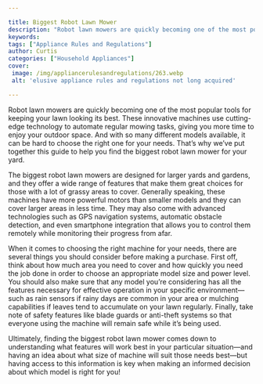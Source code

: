 ```yaml
---

title: Biggest Robot Lawn Mower
description: "Robot lawn mowers are quickly becoming one of the most popular tools for keeping your lawn looking its best. These innovative mach...learn about it in this post"
keywords: 
tags: ["Appliance Rules and Regulations"]
author: Curtis
categories: ["Household Appliances"]
cover: 
 image: /img/appliancerulesandregulations/263.webp
 alt: 'elusive appliance rules and regulations not long acquired'

---
```


Robot lawn mowers are quickly becoming one of the most popular tools for keeping your lawn looking its best. These innovative machines use cutting-edge technology to automate regular mowing tasks, giving you more time to enjoy your outdoor space. And with so many different models available, it can be hard to choose the right one for your needs. That’s why we’ve put together this guide to help you find the biggest robot lawn mower for your yard. 

The biggest robot lawn mowers are designed for larger yards and gardens, and they offer a wide range of features that make them great choices for those with a lot of grassy areas to cover. Generally speaking, these machines have more powerful motors than smaller models and they can cover larger areas in less time. They may also come with advanced technologies such as GPS navigation systems, automatic obstacle detection, and even smartphone integration that allows you to control them remotely while monitoring their progress from afar. 

When it comes to choosing the right machine for your needs, there are several things you should consider before making a purchase. First off, think about how much area you need to cover and how quickly you need the job done in order to choose an appropriate model size and power level. You should also make sure that any model you’re considering has all the features necessary for effective operation in your specific environment—such as rain sensors if rainy days are common in your area or mulching capabilities if leaves tend to accumulate on your lawn regularly. Finally, take note of safety features like blade guards or anti-theft systems so that everyone using the machine will remain safe while it’s being used. 

Ultimately, finding the biggest robot lawn mower comes down to understanding what features will work best in your particular situation—and having an idea about what size of machine will suit those needs best—but having access to this information is key when making an informed decision about which model is right for you!
